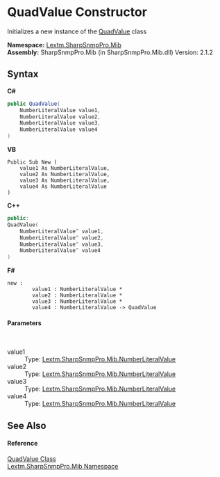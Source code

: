 # QuadValue Constructor 
 

Initializes a new instance of the <a href="T_Lextm_SharpSnmpPro_Mib_QuadValue">QuadValue</a> class

**Namespace:**&nbsp;<a href="N_Lextm_SharpSnmpPro_Mib">Lextm.SharpSnmpPro.Mib</a><br />**Assembly:**&nbsp;SharpSnmpPro.Mib (in SharpSnmpPro.Mib.dll) Version: 2.1.2

## Syntax

**C#**<br />
``` C#
public QuadValue(
	NumberLiteralValue value1,
	NumberLiteralValue value2,
	NumberLiteralValue value3,
	NumberLiteralValue value4
)
```

**VB**<br />
``` VB
Public Sub New ( 
	value1 As NumberLiteralValue,
	value2 As NumberLiteralValue,
	value3 As NumberLiteralValue,
	value4 As NumberLiteralValue
)
```

**C++**<br />
``` C++
public:
QuadValue(
	NumberLiteralValue^ value1, 
	NumberLiteralValue^ value2, 
	NumberLiteralValue^ value3, 
	NumberLiteralValue^ value4
)
```

**F#**<br />
``` F#
new : 
        value1 : NumberLiteralValue * 
        value2 : NumberLiteralValue * 
        value3 : NumberLiteralValue * 
        value4 : NumberLiteralValue -> QuadValue
```


#### Parameters
&nbsp;<dl><dt>value1</dt><dd>Type: <a href="T_Lextm_SharpSnmpPro_Mib_NumberLiteralValue">Lextm.SharpSnmpPro.Mib.NumberLiteralValue</a><br /></dd><dt>value2</dt><dd>Type: <a href="T_Lextm_SharpSnmpPro_Mib_NumberLiteralValue">Lextm.SharpSnmpPro.Mib.NumberLiteralValue</a><br /></dd><dt>value3</dt><dd>Type: <a href="T_Lextm_SharpSnmpPro_Mib_NumberLiteralValue">Lextm.SharpSnmpPro.Mib.NumberLiteralValue</a><br /></dd><dt>value4</dt><dd>Type: <a href="T_Lextm_SharpSnmpPro_Mib_NumberLiteralValue">Lextm.SharpSnmpPro.Mib.NumberLiteralValue</a><br /></dd></dl>

## See Also


#### Reference
<a href="T_Lextm_SharpSnmpPro_Mib_QuadValue">QuadValue Class</a><br /><a href="N_Lextm_SharpSnmpPro_Mib">Lextm.SharpSnmpPro.Mib Namespace</a><br />